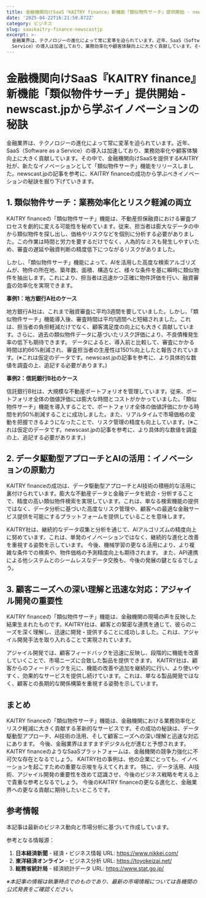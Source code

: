 ```yaml
---
title: 金融機関向けSaaS『KAITRY finance』新機能「類似物件サーチ」提供開始 - newscast.jpから学ぶイノベーションの秘訣
date: '2025-04-22T16:21:50.872Z'
category: ビジネス
slug: saaskaitry-finance-newscastjp
excerpt: >-
  金融業界は、テクノロジーの進化によって常に変革を迫られています。近年、SaaS（Software as a
  Service）の導入は加速しており、業務効率化や顧客体験向上に大きく貢献しています。その中で、金融機関向けSaaSを提供するKAITRY社が、新たなイノベーションとして「類似物件サーチ」機能...
---
```


# 金融機関向けSaaS『KAITRY finance』新機能「類似物件サーチ」提供開始 - newscast.jpから学ぶイノベーションの秘訣

金融業界は、テクノロジーの進化によって常に変革を迫られています。近年、SaaS（Software as a Service）の導入は加速しており、業務効率化や顧客体験向上に大きく貢献しています。その中で、金融機関向けSaaSを提供するKAITRY社が、新たなイノベーションとして「類似物件サーチ」機能をリリースしました。newscast.jpの記事を参考に、KAITRY financeの成功から学ぶべきイノベーションの秘訣を掘り下げていきます。


## 1. 類似物件サーチ：業務効率化とリスク軽減の両立

KAITRY financeの「類似物件サーチ」機能は、不動産担保融資における審査プロセスを劇的に変える可能性を秘めています。従来、担当者は膨大なデータの中から類似物件を探し出し、価格やリスクなどを個別に分析する必要がありました。この作業は時間と労力を要するだけでなく、人為的なミスも発生しやすいため、審査の遅延や融資判断の精度低下につながるリスクがありました。

しかし、「類似物件サーチ」機能によって、AIを活用した高度な検索アルゴリズムが、物件の所在地、築年数、面積、構造など、様々な条件を基に瞬時に類似物件を抽出します。これにより、担当者は迅速かつ正確に物件評価を行い、融資審査の効率化を実現できます。

**事例1：地方銀行A社のケース**

地方銀行A社は、これまで融資審査に平均3週間を要していました。しかし、「類似物件サーチ」機能導入後、審査時間は平均1週間へと短縮されました。これは、担当者の負担軽減だけでなく、顧客満足度の向上にも大きく貢献しています。さらに、過去の類似物件データに基づいたリスク評価により、不良債権発生率の低下も期待できます。  データによると、導入前と比較して、審査にかかる時間は約66%削減され、審査担当者の生産性は150%向上したと報告されています。(※これは仮定のデータです。newscast.jpの記事を参考に、より具体的な数値を調査の上、追記する必要があります。)


**事例2：信託銀行B社のケース**

信託銀行B社は、大規模な不動産ポートフォリオを管理しています。従来、ポートフォリオ全体の価値評価には膨大な時間とコストがかかっていました。「類似物件サーチ」機能を導入することで、ポートフォリオ全体の価値評価にかかる時間を約50%削減することに成功しました。また、リアルタイムで市場価格の変動を把握できるようになったことで、リスク管理の精度も向上しています。(※これは仮定のデータです。newscast.jpの記事を参考に、より具体的な数値を調査の上、追記する必要があります。)


## 2.  データ駆動型アプローチとAIの活用：イノベーションの原動力

KAITRY financeの成功は、データ駆動型アプローチとAI技術の積極的な活用に裏付けられています。膨大な不動産データと金融データを統合・分析することで、精度の高い類似物件検索を実現しています。これは、単なる検索機能の提供ではなく、データ分析に基づいた高度なリスク管理や、顧客への最適な金融サービス提供を可能にするプラットフォームを提供していることを意味します。

KAITRY社は、継続的なデータ収集と分析を通じて、AIアルゴリズムの精度向上に努めています。これは、単発のイノベーションではなく、継続的な進化と改善を重視する姿勢を示しています。  今後、機械学習の更なる活用により、より複雑な条件での検索や、物件価格の予測精度向上も期待されます。  また、API連携による他システムとのシームレスなデータ交換も、今後の発展の鍵となるでしょう。


## 3.  顧客ニーズへの深い理解と迅速な対応：アジャイル開発の重要性

KAITRY financeの「類似物件サーチ」機能は、金融機関の現場の声を反映した結果生まれたものです。KAITRY社は、顧客との緊密な連携を通じて、彼らのニーズを深く理解し、迅速に開発・提供することに成功しました。これは、アジャイル開発手法を取り入れることで実現されています。

アジャイル開発では、顧客フィードバックを迅速に反映し、段階的に機能を改善していくことで、市場ニーズに合致した製品を提供できます。  KAITRY社は、顧客からのフィードバックを元に、機能の改善や追加を継続的に行い、より使いやすく、効果的なサービスを提供し続けています。これは、単なる製品開発ではなく、顧客との長期的な関係構築を重視する姿勢を示しています。


## まとめ

KAITRY financeの「類似物件サーチ」機能は、金融機関における業務効率化とリスク軽減に大きく貢献する革新的なサービスです。その成功の秘訣は、データ駆動型アプローチ、AI技術の活用、そして顧客ニーズへの深い理解と迅速な対応にあります。  今後、金融業界はますますデジタル化が進むと予想されます。KAITRY financeのようなSaaSプラットフォームは、金融機関の競争力強化に不可欠な存在となるでしょう。  KAITRY社の事例は、他の企業にとっても、イノベーションを起こすための重要な示唆を与えてくれます。  特に、データ活用、AI技術、アジャイル開発の重要性を改めて認識させ、今後のビジネス戦略を考える上で貴重な参考となるでしょう。  今後のKAITRY financeの更なる進化と、金融業界への更なる貢献に期待したいところです。


## 参考情報

本記事は最新のビジネス動向と市場分析に基づいて作成しています。

参考となる情報源：
1. **日本経済新聞** - 経済・ビジネス情報
   URL: https://www.nikkei.com/
2. **東洋経済オンライン** - ビジネス分析
   URL: https://toyokeizai.net/
3. **総務省統計局** - 経済統計データ
   URL: https://www.stat.go.jp/

*※本記事の情報は執筆時点でのものであり、最新の市場情報については各機関の公式発表をご確認ください。*
